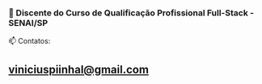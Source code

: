 ### 🌱 Discente do Curso de Qualificação Profissional Full-Stack - SENAI/SP 


📫 Contatos: 

## viniciuspiinhal@gmail.com
